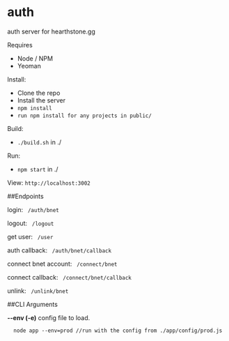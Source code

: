 auth
==============

auth server for hearthstone.gg

Requires
  * Node / NPM
  * Yeoman

Install:
  * Clone the repo
  * Install the server
  * ```npm install```
  * ```run npm install for any projects in public/```

Build:
  * ```./build.sh``` in ./

Run:
  * ```npm start``` in ./

View:
	```http://localhost:3002```


##Endpoints

login:
  ``` /auth/bnet```

logout:
  ``` /logout```

get user:
  ``` /user```

auth callback:
  ``` /auth/bnet/callback```

connect bnet account:
  ``` /connect/bnet```

connect callback:
  ``` /connect/bnet/callback```

unlink:
  ``` /unlink/bnet```


##CLI Arguments

**--env (-e)**
  config file to load.
  ```
    node app --env=prod //run with the config from ./app/config/prod.js
  ```